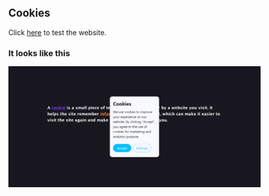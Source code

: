 ## Cookies

Click [here](https://dupanshu.github.io/cookies-API/) to test the website.

### It looks like this
![Cookies](./assets/img/Cookies.png)

